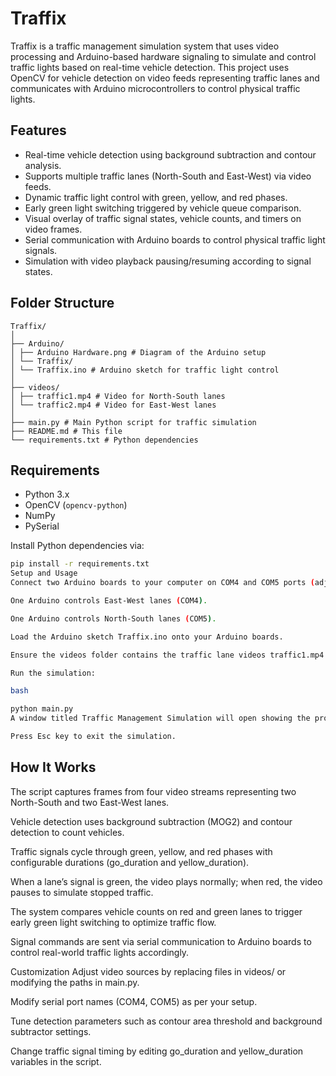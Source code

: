 # Traffix

Traffix is a traffic management simulation system that uses video processing and Arduino-based hardware signaling to simulate and control traffic lights based on real-time vehicle detection. This project uses OpenCV for vehicle detection on video feeds representing traffic lanes and communicates with Arduino microcontrollers to control physical traffic lights.

## Features

- Real-time vehicle detection using background subtraction and contour analysis.
- Supports multiple traffic lanes (North-South and East-West) via video feeds.
- Dynamic traffic light control with green, yellow, and red phases.
- Early green light switching triggered by vehicle queue comparison.
- Visual overlay of traffic signal states, vehicle counts, and timers on video frames.
- Serial communication with Arduino boards to control physical traffic light signals.
- Simulation with video playback pausing/resuming according to signal states.

## Folder Structure
```
Traffix/
│
├── Arduino/
│ ├── Arduino Hardware.png # Diagram of the Arduino setup
│ └── Traffix/
│ └── Traffix.ino # Arduino sketch for traffic light control
│
├── videos/
│ ├── traffic1.mp4 # Video for North-South lanes
│ └── traffic2.mp4 # Video for East-West lanes
│
├── main.py # Main Python script for traffic simulation
├── README.md # This file
└── requirements.txt # Python dependencies
```


## Requirements

- Python 3.x
- OpenCV (`opencv-python`)
- NumPy
- PySerial

Install Python dependencies via:

```bash
pip install -r requirements.txt
Setup and Usage
Connect two Arduino boards to your computer on COM4 and COM5 ports (adjust COM ports as needed in main.py):

One Arduino controls East-West lanes (COM4).

One Arduino controls North-South lanes (COM5).

Load the Arduino sketch Traffix.ino onto your Arduino boards.

Ensure the videos folder contains the traffic lane videos traffic1.mp4 and traffic2.mp4.

Run the simulation:

bash

python main.py
A window titled Traffic Management Simulation will open showing the processed video streams with overlays of signal status, vehicle counts, and timers.

Press Esc key to exit the simulation.
```
## How It Works
The script captures frames from four video streams representing two North-South and two East-West lanes.

Vehicle detection uses background subtraction (MOG2) and contour detection to count vehicles.

Traffic signals cycle through green, yellow, and red phases with configurable durations (go_duration and yellow_duration).

When a lane’s signal is green, the video plays normally; when red, the video pauses to simulate stopped traffic.

The system compares vehicle counts on red and green lanes to trigger early green light switching to optimize traffic flow.

Signal commands are sent via serial communication to Arduino boards to control real-world traffic lights accordingly.

Customization
Adjust video sources by replacing files in videos/ or modifying the paths in main.py.

Modify serial port names (COM4, COM5) as per your setup.

Tune detection parameters such as contour area threshold and background subtractor settings.

Change traffic signal timing by editing go_duration and yellow_duration variables in the script.
